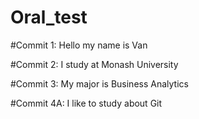 # Oral_test

#Commit 1: Hello my name is Van

#Commit 2: I study at Monash University

#Commit 3: My major is Business Analytics


#Commit 4A: I like to study about Git